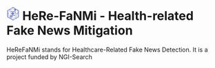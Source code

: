 # <img src="./assests/logo.png" alt="drawing" style="width:30px;"/> HeRe-FaNMi - Health-related Fake News Mitigation


HeReFaNMi stands for Healthcare-Related Fake News Detection. It is a project funded by NGI-Search 
